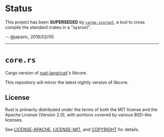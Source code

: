 # Status

This project has been **SUPERSEDED** by [`cargo-sysroot`], a tool to cross compile the standard
crates in a "sysroot".

[`cargo-sysroot`]: https://github.com/japaric/cargo-sysroot

-- @japaric, 2016/02/05

---

# `core.rs`

Cargo version of [rust-lang/rust]'s libcore.

[rust-lang/rust]: https://github.com/rust-lang/rust

This repository will mirror the latest nightly version of libcore.

## License

Rust is primarily distributed under the terms of both the MIT license
and the Apache License (Version 2.0), with portions covered by various
BSD-like licenses.

See [LICENSE-APACHE](LICENSE-APACHE), [LICENSE-MIT](LICENSE-MIT), and [COPYRIGHT](COPYRIGHT) for details.
